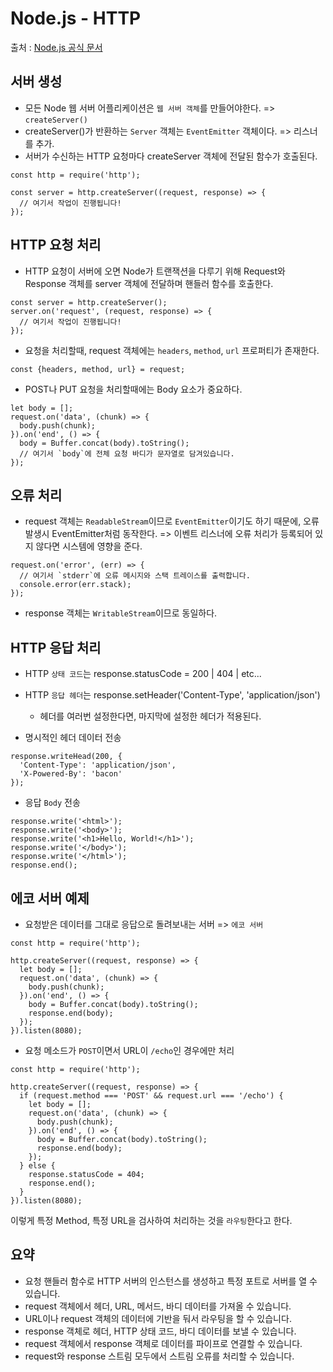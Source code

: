 # Node.js - HTTP
출처 : [Node.js 공식 문서](https://nodejs.org/ko/docs/guides/anatomy-of-an-http-transaction/)

서버 생성
--------
- 모든 Node 웹 서버 어플리케이션은 `웹 서버 객체`를 만들어야한다. => `createServer()`
- createServer()가 반환하는 `Server` 객체는 `EventEmitter` 객체이다. => 리스너를 추가.
- 서버가 수신하는 HTTP 요청마다 createServer 객체에 전달된 함수가 호출된다.
```
const http = require('http');

const server = http.createServer((request, response) => {
  // 여기서 작업이 진행됩니다!
});
```

HTTP 요청 처리
--------
- HTTP 요청이 서버에 오면 Node가 트랜잭션을 다루기 위해 Request와 Response 객체를 server 객체에 전달하며 핸들러 함수를 호출한다.
```
const server = http.createServer();
server.on('request', (request, response) => {
  // 여기서 작업이 진행됩니다!
});
```

- 요청을 처리할때, request 객체에는 `headers`, `method`, `url` 프로퍼티가 존재한다.
```
const {headers, method, url} = request;
```

- POST나 PUT 요청을 처리할때에는 Body 요소가 중요하다.
```
let body = [];
request.on('data', (chunk) => {
  body.push(chunk);
}).on('end', () => {
  body = Buffer.concat(body).toString();
  // 여기서 `body`에 전체 요청 바디가 문자열로 담겨있습니다.
});
```

오류 처리
--------
- request 객체는 `ReadableStream`이므로 `EventEmitter`이기도 하기 때문에, 오류 발생시 EventEmitter처럼 동작한다. => 이벤트 리스너에 오류 처리가 등록되어 있지 않다면 시스템에 영향을 준다.
```
request.on('error', (err) => {
  // 여기서 `stderr`에 오류 메시지와 스택 트레이스를 출력합니다.
  console.error(err.stack);
});
```

- response 객체는 `WritableStream`이므로 동일하다.

HTTP 응답 처리
--------
- HTTP `상태 코드`는 response.statusCode = 200 | 404 | etc...
- HTTP `응답 헤더`는 response.setHeader('Content-Type', 'application/json')
	- 헤더를 여러번 설정한다면, 마지막에 설정한 헤더가 적용된다.

- 명시적인 헤더 데이터 전송
```
response.writeHead(200, {
  'Content-Type': 'application/json',
  'X-Powered-By': 'bacon'
});
```

- 응답 `Body` 전송
```
response.write('<html>');
response.write('<body>');
response.write('<h1>Hello, World!</h1>');
response.write('</body>');
response.write('</html>');
response.end();
```

에코 서버 예제
--------
- 요청받은 데이터를 그대로 응답으로 돌려보내는 서버 => `에코 서버`
```
const http = require('http');

http.createServer((request, response) => {
  let body = [];
  request.on('data', (chunk) => {
    body.push(chunk);
  }).on('end', () => {
    body = Buffer.concat(body).toString();
    response.end(body);
  });
}).listen(8080);
```

- 요청 메소드가 `POST`이면서 URL이 `/echo`인 경우에만 처리
```
const http = require('http');

http.createServer((request, response) => {
  if (request.method === 'POST' && request.url === '/echo') {
    let body = [];
    request.on('data', (chunk) => {
      body.push(chunk);
    }).on('end', () => {
      body = Buffer.concat(body).toString();
      response.end(body);
    });
  } else {
    response.statusCode = 404;
    response.end();
  }
}).listen(8080);
```
이렇게 특정 Method, 특정 URL을 검사하여 처리하는 것을 `라우팅`한다고 한다.

요약
--------
- 요청 핸들러 함수로 HTTP 서버의 인스턴스를 생성하고 특정 포트로 서버를 열 수 있습니다.
- request 객체에서 헤더, URL, 메서드, 바디 데이터를 가져올 수 있습니다.
- URL이나 request 객체의 데이터에 기반을 둬서 라우팅을 할 수 있습니다. 
- response 객체로 헤더, HTTP 상태 코드, 바디 데이터를 보낼 수 있습니다.
- request 객체에서 response 객체로 데이터를 파이프로 연결할 수 있습니다.
- request와 response 스트림 모두에서 스트림 오류를 처리할 수 있습니다.
